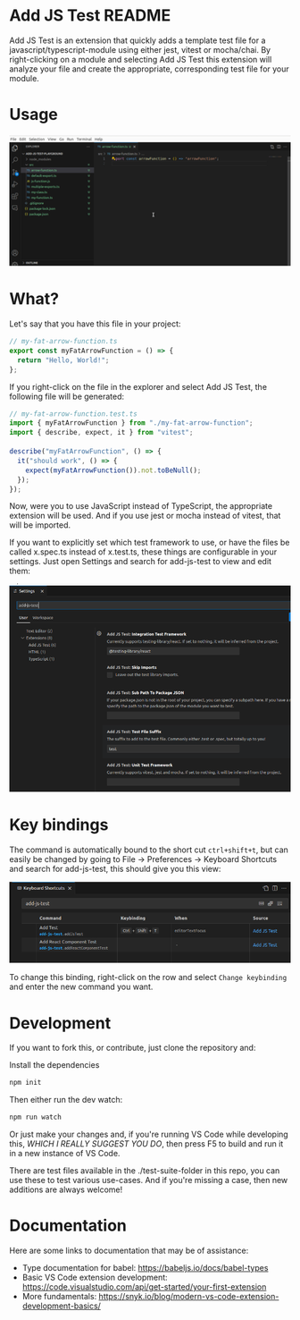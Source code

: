 # Add JS Test README

Add JS Test is an extension that quickly adds a template test file for a javascript/typescript-module using either jest, vitest or mocha/chai. By right-clicking on a module and selecting Add JS Test this extension will analyze your file and create the appropriate, corresponding test file for your module.

# Usage

<a href=".public/add-js-test-demo.gif" target="_blank">![How to use Add JS Test](.public/add-js-test-demo.gif)</a>

# What?

Let's say that you have this file in your project:

```ts
// my-fat-arrow-function.ts
export const myFatArrowFunction = () => {
  return "Hello, World!";
};
```

If you right-click on the file in the explorer and select Add JS Test, the following file will be generated:

```ts
// my-fat-arrow-function.test.ts
import { myFatArrowFunction } from "./my-fat-arrow-function";
import { describe, expect, it } from "vitest";

describe("myFatArrowFunction", () => {
  it("should work", () => {
    expect(myFatArrowFunction()).not.toBeNull();
  });
});
```

Now, were you to use JavaScript instead of TypeScript, the appropriate extension will be used. And if you use jest or mocha instead of vitest, that will be imported.

If you want to explicitly set which test framework to use, or have the files be called x.spec.ts instead of x.test.ts, these things are configurable in your settings. Just open Settings and search for add-js-test to view and edit them:

<a href=".public/settings.png" target="_blank">![The keyboard shortcuts for add-js-test](.public/settings.png)</a>

# Key bindings

The command is automatically bound to the short cut `ctrl+shift+t`, but can easily be changed by going to File -> Preferences -> Keyboard Shortcuts and search for add-js-test, this should give you this view:

<a href=".public/add-keyboard-shortcuts.png" target="_blank">![The keyboard shortcuts for add-js-test](.public/add-keyboard-shortcuts.png)</a>

To change this binding, right-click on the row and select `Change keybinding` and enter the new command you want.

# Development

If you want to fork this, or contribute, just clone the repository and:

Install the dependencies

```bash
npm init
```

Then either run the dev watch:

```bash
npm run watch
```

Or just make your changes and, if you're running VS Code while developing this, _WHICH I REALLY SUGGEST YOU DO_, then press F5 to build and run it in a new instance of VS Code.

There are test files available in the ./test-suite-folder in this repo, you can use these to test various use-cases. And if you're missing a case, then new additions are always welcome!

# Documentation

Here are some links to documentation that may be of assistance:

- Type documentation for babel: https://babeljs.io/docs/babel-types
- Basic VS Code extension development: https://code.visualstudio.com/api/get-started/your-first-extension
- More fundamentals: https://snyk.io/blog/modern-vs-code-extension-development-basics/
